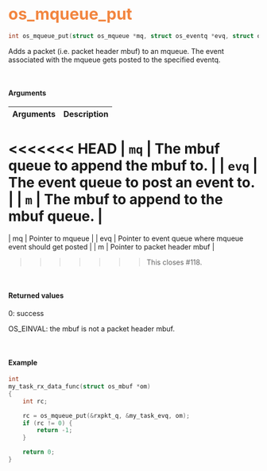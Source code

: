 ## <font color="#F2853F" style="font-size:24pt">os_mqueue_put</font>

```c
int os_mqueue_put(struct os_mqueue *mq, struct os_eventq *evq, struct os_mbuf *m)
```

Adds a packet (i.e. packet header mbuf) to an mqueue. The event associated with the mqueue gets posted to the specified eventq.


<br>

#### Arguments

| Arguments | Description |
|-----------|-------------|
<<<<<<< HEAD
| `mq`      | The mbuf queue to append the mbuf to. |
| `evq`     | The event queue to post an event to. |
| `m`       | The mbuf to append to the mbuf queue. |
=======
| mq |  Pointer to mqueue  |
| evq | Pointer to event queue where mqueue event should get posted |
| m | Pointer to packet header mbuf |
>>>>>>> This closes #118.

<br>

#### Returned values

0: success

OS_EINVAL: the mbuf is not a packet header mbuf.

<br>

#### Example

```c
int
my_task_rx_data_func(struct os_mbuf *om)
{
    int rc;

    rc = os_mqueue_put(&rxpkt_q, &my_task_evq, om);
    if (rc != 0) {
        return -1;
    }

    return 0;
}
```
